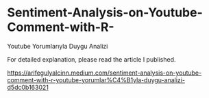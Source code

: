 # Sentiment-Analysis-on-Youtube-Comment-with-R-
Youtube Yorumlarıyla Duygu Analizi


For detailed explanation, please read the article I published.

https://arifegulyalcinn.medium.com/sentiment-analysis-on-youtube-comment-with-r-youtube-yorumlar%C4%B1yla-duygu-analizi-d5dc0b163021
